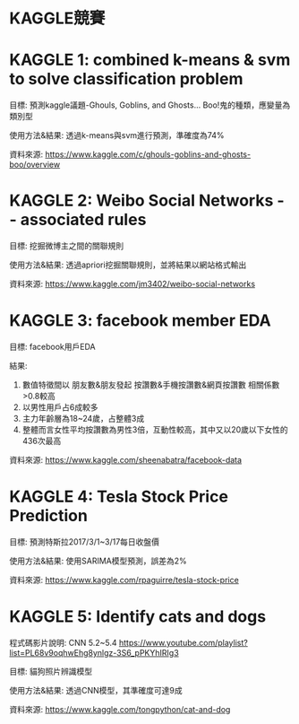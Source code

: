 # KAGGLE競賽

# KAGGLE 1: combined k-means & svm to solve classification problem

目標: 預測kaggle議題-Ghouls, Goblins, and Ghosts... Boo!鬼的種類，應變量為類別型

使用方法&結果: 透過k-means與svm進行預測，準確度為74%

資料來源: https://www.kaggle.com/c/ghouls-goblins-and-ghosts-boo/overview


# KAGGLE 2: Weibo Social Networks -- associated rules

目標: 挖掘微博主之間的關聯規則

使用方法&結果: 透過apriori挖掘關聯規則，並將結果以網站格式輸出

資料來源: https://www.kaggle.com/jm3402/weibo-social-networks


# KAGGLE 3: facebook member EDA
目標: facebook用戶EDA

結果:
1. 數值特徵間以 朋友數&朋友發起 按讚數&手機按讚數&網頁按讚數 相關係數>0.8較高
2. 以男性用戶占6成較多
3. 主力年齡層為18~24歲，占整體3成
4. 整體而言女性平均按讚數為男性3倍，互動性較高，其中又以20歲以下女性的436次最高

資料來源: https://www.kaggle.com/sheenabatra/facebook-data


# KAGGLE 4: Tesla Stock Price Prediction

目標: 預測特斯拉2017/3/1~3/17每日收盤價

使用方法&結果: 使用SARIMA模型預測，誤差為2%

資料來源: https://www.kaggle.com/rpaguirre/tesla-stock-price


# KAGGLE 5: Identify cats and dogs

程式碼影片說明: CNN 5.2~5.4 https://www.youtube.com/playlist?list=PL68v9oqhwEhg8ynlgz-3S6_pPKYhIRIg3

目標: 貓狗照片辨識模型

使用方法&結果: 透過CNN模型，其準確度可達9成

資料來源: https://www.kaggle.com/tongpython/cat-and-dog

